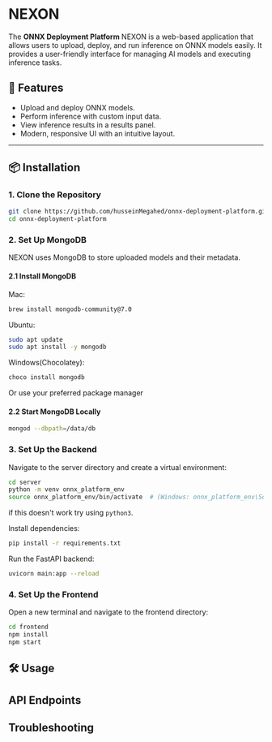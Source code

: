 
# NEXON

The **ONNX Deployment Platform** NEXON is a web-based application that allows users to upload, deploy, and run inference on ONNX models easily. It provides a user-friendly interface for managing AI models and executing inference tasks.

## 🚀 Features
- Upload and deploy ONNX models.
- Perform inference with custom input data.
- View inference results in a results panel.
- Modern, responsive UI with an intuitive layout.

---

## 📦 Installation

### **1. Clone the Repository**
```bash
git clone https://github.com/husseinMegahed/onnx-deployment-platform.git
cd onnx-deployment-platform
```
### **2. Set Up MongoDB**
NEXON uses MongoDB to store uploaded models and their metadata.
#### 2.1 Install MongoDB
Mac: 
```bash
brew install mongodb-community@7.0
```
Ubuntu: 
```bash
sudo apt update
sudo apt install -y mongodb
```
Windows(Chocolatey): 
```bash
choco install mongodb
```
Or use your preferred package manager
#### 2.2 Start MongoDB Locally
```bash
mongod --dbpath=/data/db
```

### **3. Set Up the Backend**
Navigate to the server directory and create a virtual environment:
```bash
cd server
python -m venv onnx_platform_env 
source onnx_platform_env/bin/activate  # (Windows: onnx_platform_env\Scripts\activate)
```
if this doesn't work try using ```python3```.

Install dependencies: 
```bash
pip install -r requirements.txt
```
Run the FastAPI backend:
```bash
uvicorn main:app --reload
```
### **4. Set Up the Frontend**
Open a new terminal and navigate to the frontend directory:
```bash
cd frontend
npm install
npm start
```
## 🛠 Usage
## API Endpoints
## Troubleshooting

